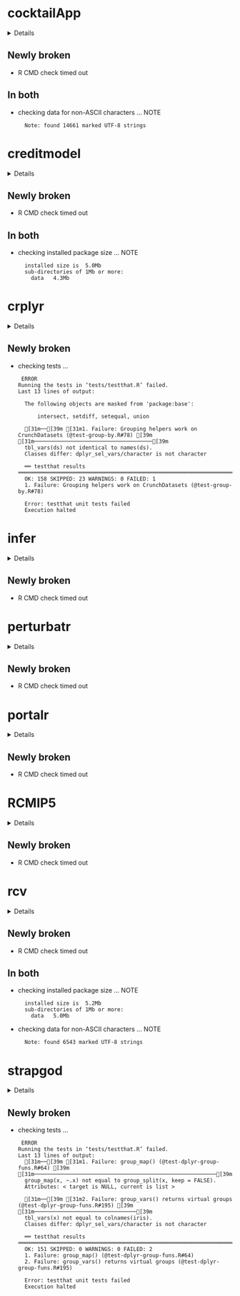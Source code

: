 # cocktailApp

<details>

* Version: 0.2.0
* Source code: https://github.com/cran/cocktailApp
* URL: https://github.com/shabbychef/cocktailApp
* BugReports: https://github.com/shabbychef/cocktailApp/issues
* Date/Publication: 2018-08-19 16:40:02 UTC
* Number of recursive dependencies: 61

Run `revdep_details(,"cocktailApp")` for more info

</details>

## Newly broken

*   R CMD check timed out
    

## In both

*   checking data for non-ASCII characters ... NOTE
    ```
      Note: found 14661 marked UTF-8 strings
    ```

# creditmodel

<details>

* Version: 1.1.0
* Source code: https://github.com/cran/creditmodel
* URL: https://github.com/FanHansen/creditmodel
* BugReports: https://github.com/FanHansen/creditmodel/issues
* Date/Publication: 2019-05-18 23:10:24 UTC
* Number of recursive dependencies: 106

Run `revdep_details(,"creditmodel")` for more info

</details>

## Newly broken

*   R CMD check timed out
    

## In both

*   checking installed package size ... NOTE
    ```
      installed size is  5.0Mb
      sub-directories of 1Mb or more:
        data   4.3Mb
    ```

# crplyr

<details>

* Version: 0.3.1
* Source code: https://github.com/cran/crplyr
* URL: https://crunch.io/r/crplyr/, https://github.com/Crunch-io/crplyr
* BugReports: https://github.com/Crunch-io/crplyr/issues
* Date/Publication: 2019-06-06 23:30:07 UTC
* Number of recursive dependencies: 106

Run `revdep_details(,"crplyr")` for more info

</details>

## Newly broken

*   checking tests ...
    ```
     ERROR
    Running the tests in ‘tests/testthat.R’ failed.
    Last 13 lines of output:
      
      The following objects are masked from 'package:base':
      
          intersect, setdiff, setequal, union
      
      [31m──[39m [31m1. Failure: Grouping helpers work on CrunchDatasets (@test-group-by.R#78) [39m [31m─────────────────────────────────────[39m
      tbl_vars(ds) not identical to names(ds).
      Classes differ: dplyr_sel_vars/character is not character
      
      ══ testthat results  ══════════════════════════════════════════════════════════════════════════════════════════════
      OK: 158 SKIPPED: 23 WARNINGS: 0 FAILED: 1
      1. Failure: Grouping helpers work on CrunchDatasets (@test-group-by.R#78) 
      
      Error: testthat unit tests failed
      Execution halted
    ```

# infer

<details>

* Version: 0.4.0.1
* Source code: https://github.com/cran/infer
* URL: https://github.com/tidymodels/infer
* BugReports: https://github.com/tidymodels/infer/issues
* Date/Publication: 2019-04-22 06:58:08 UTC
* Number of recursive dependencies: 89

Run `revdep_details(,"infer")` for more info

</details>

## Newly broken

*   R CMD check timed out
    

# perturbatr

<details>

* Version: 1.2.1
* Source code: https://github.com/cran/perturbatr
* URL: https://github.com/cbg-ethz/perturbatr
* BugReports: https://github.com/cbg-ethz/perturbatr/issues
* Date/Publication: 2019-01-04
* Number of recursive dependencies: 81

Run `revdep_details(,"perturbatr")` for more info

</details>

## Newly broken

*   R CMD check timed out
    

# portalr

<details>

* Version: 0.2.5
* Source code: https://github.com/cran/portalr
* URL: https://weecology.github.io/portalr/, https://github.com/weecology/portalr
* BugReports: https://github.com/weecology/portalr/issues
* Date/Publication: 2019-06-22 04:40:04 UTC
* Number of recursive dependencies: 127

Run `revdep_details(,"portalr")` for more info

</details>

## Newly broken

*   R CMD check timed out
    

# RCMIP5

<details>

* Version: 1.2.0
* Source code: https://github.com/cran/RCMIP5
* Date/Publication: 2016-07-30 18:53:27
* Number of recursive dependencies: 52

Run `revdep_details(,"RCMIP5")` for more info

</details>

## Newly broken

*   R CMD check timed out
    

# rcv

<details>

* Version: 0.2.1
* Source code: https://github.com/cran/rcv
* URL: https://github.com/ds-elections/rcv
* BugReports: https://github.com/ds-elections/rcv/issues
* Date/Publication: 2017-08-11 08:11:33 UTC
* Number of recursive dependencies: 46

Run `revdep_details(,"rcv")` for more info

</details>

## Newly broken

*   R CMD check timed out
    

## In both

*   checking installed package size ... NOTE
    ```
      installed size is  5.2Mb
      sub-directories of 1Mb or more:
        data   5.0Mb
    ```

*   checking data for non-ASCII characters ... NOTE
    ```
      Note: found 6543 marked UTF-8 strings
    ```

# strapgod

<details>

* Version: 0.0.2
* Source code: https://github.com/cran/strapgod
* URL: https://github.com/DavisVaughan/strapgod
* BugReports: https://github.com/DavisVaughan/strapgod/issues
* Date/Publication: 2019-05-16 15:30:04 UTC
* Number of recursive dependencies: 54

Run `revdep_details(,"strapgod")` for more info

</details>

## Newly broken

*   checking tests ...
    ```
     ERROR
    Running the tests in ‘tests/testthat.R’ failed.
    Last 13 lines of output:
      [31m──[39m [31m1. Failure: group_map() (@test-dplyr-group-funs.R#64) [39m [31m─────────────────────────────────────────────────────────[39m
      group_map(x, ~.x) not equal to group_split(x, keep = FALSE).
      Attributes: < target is NULL, current is list >
      
      [31m──[39m [31m2. Failure: group_vars() returns virtual groups (@test-dplyr-group-funs.R#195) [39m [31m────────────────────────────────[39m
      tbl_vars(x) not equal to colnames(iris).
      Classes differ: dplyr_sel_vars/character is not character
      
      ══ testthat results  ══════════════════════════════════════════════════════════════════════════════════════════════
      OK: 151 SKIPPED: 0 WARNINGS: 0 FAILED: 2
      1. Failure: group_map() (@test-dplyr-group-funs.R#64) 
      2. Failure: group_vars() returns virtual groups (@test-dplyr-group-funs.R#195) 
      
      Error: testthat unit tests failed
      Execution halted
    ```

